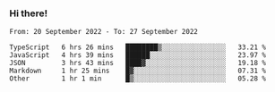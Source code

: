 ### Hi there!

<!--START_SECTION:waka-->

```text
From: 20 September 2022 - To: 27 September 2022

TypeScript   6 hrs 26 mins   ████████▒░░░░░░░░░░░░░░░░   33.21 %
JavaScript   4 hrs 39 mins   ██████░░░░░░░░░░░░░░░░░░░   23.97 %
JSON         3 hrs 43 mins   ████▓░░░░░░░░░░░░░░░░░░░░   19.18 %
Markdown     1 hr 25 mins    █▓░░░░░░░░░░░░░░░░░░░░░░░   07.31 %
Other        1 hr 1 min      █▒░░░░░░░░░░░░░░░░░░░░░░░   05.28 %
```

<!--END_SECTION:waka-->
